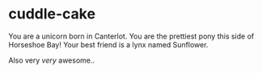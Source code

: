 # cuddle-cake
You are a unicorn born in Canterlot. You are the prettiest pony this side of Horseshoe Bay! Your best friend is a lynx named Sunflower.

Also very *very* awesome..
